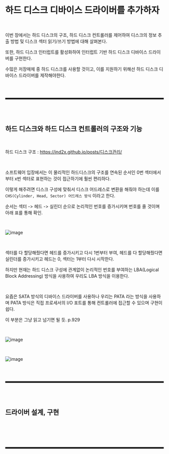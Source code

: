 # 하드 디스크 디바이스 드라이버를 추가하자

<br>

이번 장에서는 하드 디스크의 구조, 하드 디스크 컨트롤러를 제어하여 디스크의 정보 추출 방법 및 디스크 섹터 읽기/쓰기 방법에 대해 살펴본다.

또한, 하드 디스크 인터럽트를 활성화하여 인터럽트 기반 하드 디스크 디바이스 드라이버를 구현한다.

수많은 저장매체 중 하드 디스크를 사용할 것이고, 이를 지원하기 위해선 하드 디스크 디바이스 드라이버를 제작해야한다.

<br><br>
<hr style="border: 2px solid;">
<br><br>

## 하드 디스크와 하드 디스크 컨트롤러의 구조와 기능

<br>

하드 디스크 구조 : https://ind2x.github.io/posts/디스크관리/

<br>

소프트웨어 입장에서는 이 물리적인 하드디스크의 구조를 연속된 순서인 0번 섹터에서부터 x번 섹터로 표현하는 것이 접근하기에 훨씬 편리하다.

이렇게 해주려면 디스크 구성에 맞춰서 디스크 어드레스로 변환을 해줘야 하는데 이를 ```CHS(Cylinder, Head, Sector) 어드레스 방식``` 이라고 한다.

순서는 섹터 -> 헤드 -> 실린더 순으로 논리적인 번호를 증가시키며 번호를 줄 것이며 아래 표를 통해 확인.

<br>

![image](https://user-images.githubusercontent.com/52172169/204076314-d0c69727-ebd2-4490-97e6-e932866460e3.png)

<br>

섹터를 다 할당해줬다면 헤드를 증가시키고 다시 1번부터 부여, 헤드를 다 할당해줬다면 실린더를 증가시키고 헤드는 0, 섹터는 1부터 다시 시작한다.

하지만 현재는 하드 디스크 구성에 관계없이 논리적인 번호를 부여하는 LBA(Logical Block Addressing) 방식을 사용하여 우리도 LBA 방식을 이용한다.

<br>

요즘은 SATA 방식의 디바이스 드라이버를 사용하나 우리는 PATA 라는 방식을 사용하며 PATA 방식은 직접 프로세서의 I/O 포트를 통해 컨트롤러에 접근할 수 있으며 구현이 쉽다.

이 부분은 그냥 읽고 넘기면 될 듯. p.929

<br>

![image](https://user-images.githubusercontent.com/52172169/204077060-720d332f-639b-4376-86ca-4e7d30726053.png)

<br>

![image](https://user-images.githubusercontent.com/52172169/204077066-795ccc82-d2a9-467d-bdc0-b04fb982628f.png)

<br><br>
<hr style="border: 2px solid;">
<br><br>

## 드라이버 설계, 구현

<br>



<br><br>
<hr style="border: 2px solid;">
<br><br>
